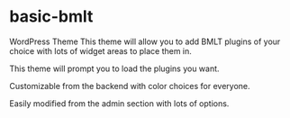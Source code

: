 # basic-bmlt
WordPress Theme
This theme will allow you to add BMLT plugins of your choice with lots of widget areas to place them in.

This theme will prompt you to load the plugins you want.

Customizable from the backend with color choices for everyone.

Easily modified from the admin section with lots of options.
